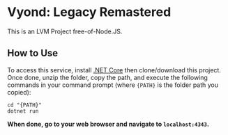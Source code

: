 # Vyond: Legacy Remastered
This is an LVM Project free-of-Node.JS.
## How to Use
To access this service, install [.NET Core](https://dotnet.microsoft.com/download) then clone/download this project.	Once done, unzip the folder, copy the path, and execute the following commands in your command prompt (where `{PATH}` is the folder path you copied):
```console
cd "{PATH}"
dotnet run
```
**When done, go to your web browser and navigate to `localhost:4343`.**
